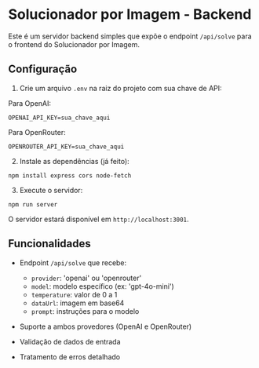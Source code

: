 # Solucionador por Imagem - Backend

Este é um servidor backend simples que expõe o endpoint `/api/solve` para o frontend do Solucionador por Imagem.

## Configuração

1. Crie um arquivo `.env` na raiz do projeto com sua chave de API:

Para OpenAI:
```
OPENAI_API_KEY=sua_chave_aqui
```

Para OpenRouter:
```
OPENROUTER_API_KEY=sua_chave_aqui
```

2. Instale as dependências (já feito):
```
npm install express cors node-fetch
```

3. Execute o servidor:
```
npm run server
```

O servidor estará disponível em `http://localhost:3001`.

## Funcionalidades

- Endpoint `/api/solve` que recebe:
  - `provider`: 'openai' ou 'openrouter'
  - `model`: modelo específico (ex: 'gpt-4o-mini')
  - `temperature`: valor de 0 a 1
  - `dataUrl`: imagem em base64
  - `prompt`: instruções para o modelo

- Suporte a ambos provedores (OpenAI e OpenRouter)
- Validação de dados de entrada
- Tratamento de erros detalhado